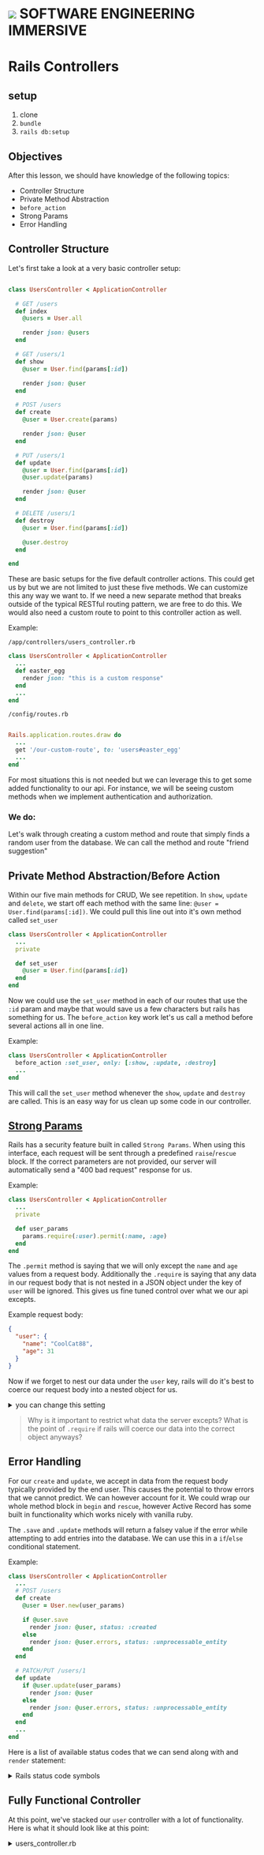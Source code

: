 # ![](https://ga-dash.s3.amazonaws.com/production/assets/logo-9f88ae6c9c3871690e33280fcf557f33.png)  SOFTWARE ENGINEERING IMMERSIVE

# Rails Controllers

## setup

1. clone
2. `bundle`
3. `rails db:setup`

## Objectives

After this lesson, we should have knowledge of the following topics:

- Controller Structure
- Private Method Abstraction
- `before_action`
- Strong Params
- Error Handling

## Controller Structure

Let's first take a look at a very basic controller setup:

```ruby

class UsersController < ApplicationController

  # GET /users
  def index
    @users = User.all

    render json: @users
  end

  # GET /users/1
  def show
    @user = User.find(params[:id])

    render json: @user
  end

  # POST /users
  def create
    @user = User.create(params)

    render json: @user
  end

  # PUT /users/1
  def update
    @user = User.find(params[:id])
    @user.update(params)

    render json: @user
  end

  # DELETE /users/1
  def destroy
    @user = User.find(params[:id])

    @user.destroy
  end

end

```


These are basic setups for the five default controller actions. This could get us by but we are not limited to just these five methods. We can customize this any way we want to. If we need a new separate method that breaks outside of the typical RESTful routing pattern, we are free to do this. We would also need a custom route to point to this controller action as well.

Example:

`/app/controllers/users_controller.rb`

```ruby
class UsersController < ApplicationController
  ...
  def easter_egg
    render json: "this is a custom response" 
  end
  ...
end
```

`/config/routes.rb`

```ruby

Rails.application.routes.draw do
  ...
  get '/our-custom-route', to: 'users#easter_egg'
  ...
end
```

For most situations this is not needed but we can leverage this to get some added functionality to our api. For instance, we will be seeing custom methods when we implement authentication and authorization.

### We do:

Let's walk through creating a custom method and route that simply finds a random user from the database. We can call the method and route "friend suggestion"


## Private Method Abstraction/Before Action

Within our five main methods for CRUD, We see repetition. In `show`, `update` and `delete`, we start off each method with the same line: `@user = User.find(params[:id])`. We could pull this line out into it's own method called `set_user`

```ruby
class UsersController < ApplicationController
  ...
  private

  def set_user
    @user = User.find(params[:id])
  end
end
```

Now we could use the `set_user` method in each of our routes that use the `:id` param and maybe that would save us a few characters but rails has something for us. The `before_action` key work let's us call a method before several actions all in one line.

Example:

```ruby
class UsersController < ApplicationController
  before_action :set_user, only: [:show, :update, :destroy]
  ...
end
```

This will call the `set_user` method whenever the `show`, `update` and `destroy` are called. This is an easy way for us clean up some code in our controller.

## [Strong Params](https://edgeapi.rubyonrails.org/classes/ActionController/StrongParameters.html)

Rails has a security feature built in called `Strong Params`. When using this interface, each request will be sent through a predefined `raise`/`rescue` block. If the correct parameters are not provided, our server will automatically send a "400 bad request" response for us.

Example:

```ruby
class UsersController < ApplicationController
  ...
  private

  def user_params
    params.require(:user).permit(:name, :age)
  end
end

```

The `.permit` method is saying that we will only except the `name` and `age` values from a request body. Additionally the `.require` is saying that any data in our request body that is not nested in a JSON object under the key of `user` will be ignored. This gives us fine tuned control over what we our api excepts.

Example request body:

```JSON
{
  "user": {
    "name": "CoolCat88",
    "age": 31
  }
}
```

Now if we forget to nest our data under the `user` key, rails will do it's best to coerce our request body into a nested object for us.

<details>
<summary>you can change this setting</summary>

You can change this default setting if you want to. It can be found in `/config/initializers/wrap_parameters.rb`

</details>

> Why is it important to restrict what data the server excepts? What is the point of `.require` if rails will coerce our data into the correct object anyways?

## Error Handling

For our `create` and `update`, we accept in data from the request body typically provided by the end user. This causes the potential to throw errors that we cannot predict. We can however account for it. We could wrap our whole method block in `begin` and `rescue`, however Active Record has some built in functionality which works nicely with vanilla ruby.

The `.save` and `.update` methods will return a falsey value if the error while attempting to add entries into the database. We can use this in a `if`/`else` conditional statement.

Example:

```ruby
class UsersController < ApplicationController
  ...
  # POST /users
  def create
    @user = User.new(user_params)

    if @user.save
      render json: @user, status: :created
    else
      render json: @user.errors, status: :unprocessable_entity
    end
  end

  # PATCH/PUT /users/1
  def update
    if @user.update(user_params)
      render json: @user
    else
      render json: @user.errors, status: :unprocessable_entity
    end
  end
  ...
end
```

Here is a list of available status codes that we can send along with and `render` statement:

<details>
<summary>Rails status code symbols</summary>

1xx Informational
 - 100 :continue
 - 101 :switching_protocols
 - 102 :processing

2xx Success
 - 200 :ok
 - 201 :created
 - 202 :accepted
 - 203 :non_authoritative_information
 - 204 :no_content
 - 205 :reset_content
 - 206 :partial_content
 - 207 :multi_status
 - 226 :im_used

3xx Redirection
 - 300 :multiple_choices
 - 301 :moved_permanently
 - 302 :found
 - 303 :see_other
 - 304 :not_modified
 - 305 :use_proxy
 - 307 :temporary_redirect

4xx Client Error
 - 400 :bad_request
 - 401 :unauthorized
 - 402 :payment_required
 - 403 :forbidden
 - 404 :not_found
 - 405 :method_not_allowed
 - 406 :not_acceptable
 - 407 :proxy_authentication_required
 - 408 :request_timeout
 - 409 :conflict
 - 410 :gone
 - 411 :length_required
 - 412 :precondition_failed
 - 413 :request_entity_too_large
 - 414 :request_uri_too_long
 - 415 :unsupported_media_type
 - 416 :requested_range_not_satisfiable
 - 417 :expectation_failed
 - 422 :unprocessable_entity
 - 423 :locked
 - 424 :failed_dependency
 - 426 :upgrade_required

5xx Server Error
 - 500 :internal_server_error
 - 501 :not_implemented
 - 502 :bad_gateway
 - 503 :service_unavailable
 - 504 :gateway_timeout
 - 505 :http_version_not_supported
 - 507 :insufficient_storage
 - 510 :not_extended

</details>


## Fully Functional Controller

At this point, we've stacked our `user` controller with a lot of functionality. Here is what it should look like at this point:

<details>
<summary>users_controller.rb</summary>

```ruby
class UsersController < ApplicationController
  before_action :set_user, only: [:show, :update, :destroy]

  # GET /users
  def index
    @users = User.all

    render json: @users
  end

  # GET /users/1
  def show
    render json: @user
  end

  # POST /users
  def create
    @user = User.new(user_params)

    if @user.save
      render json: @user, status: :created
    else
      render json: @user.errors, status: :unprocessable_entity
    end
  end

  # PATCH/PUT /users/1
  def update
    if @user.update(user_params)
      render json: @user
    else
      render json: @user.errors, status: :unprocessable_entity
    end
  end

  # DELETE /users/1
  def destroy
    @user.destroy
  end

  private
    # Use callbacks to share common setup or constraints between actions.
    def set_user
      @user = User.find(params[:id])
    end

    # Only allow a trusted parameter "white list" through.
    def user_params
      params.require(:user).permit(:username, :email, :password_digest)
    end
end
```

</details>
